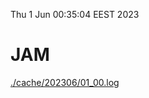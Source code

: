 Thu  1 Jun 00:35:04 EEST 2023
# JAM
<a href='./cache/202306/01_00.log'>./cache/202306/01_00.log</a>
